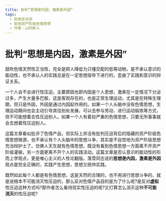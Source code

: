 ```yaml
---
title: 批判“思想是内因，激素是外因”
tags:
  - 批倒反动派
  - 批倒资产阶级色情思想
  - 作者：山村新人
---
```


# 批判“思想是内因，激素是外因”

鼓吹色情天然性正当性，完全是把人降低为只懂交配的低等动物，是不承认意识的能动性，也不承认人的实践总是在一定思想指导下进行的，歪曲了实践和意识的辩证关系。

一个人会不会进行性压迫，主要原因也即内因是个人思想，激素在一定情况下分泌过多，产生大量多巴胺，这是客观存在的，也是正常生理运动，尤其是在特殊生理期，但只是外因，外因是通过内因起作用的。如果一个人头脑中没有色情思想，生理运动期间也会主动引导其往别处发展，可以去参与劳动、进行运动锻炼等方式，但不可能想着去性压迫别人。如果一个人有着较严重的色情思想，只要无所事事就会去想着性压迫别人。

这篇文章看似批评了色情产品，但实际上并没有批判压迫背后的隐藏的资产阶级色情思想根源，也不承认有个人头脑中的思想斗争，其实是不自觉地为资产阶级思想充当辩护士了。仿佛人天生就有色情思想，既没有看到色情思想一方面离不开资产阶级灌输，另一方面更离不开个人的实践活动。这篇文章是否认意识的能动性的形而上学观点，更是唯心主义的人性论翻版。落雪同志说的**思想是内因，激素是外因**观点是完全正确的，实践产生思想，思想又统帅实践。

既然如此每个人都是有色情思想，这是天然的合理的，也不用进行思想斗争的，就是说根本不可能消灭性压迫的，那么反对色情产品目的是为了什么呢?是反对**虚拟**性压迫这种方式吗?那作者怎么看待现实性压迫的呢?又打算怎么消灭这种**不可能消灭**的性压迫呢?

